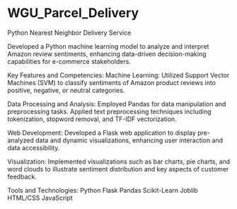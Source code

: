 # WGU_Parcel_Delivery
Python Nearest Neighbor Delivery Service

Developed a Python machine learning model to analyze and interpret Amazon review sentiments, enhancing data-driven decision-making capabilities for e-commerce stakeholders.

Key Features and Competencies:
Machine Learning:
Utilized Support Vector Machines (SVM) to classify sentiments of Amazon product reviews into positive, negative, or neutral categories.

Data Processing and Analysis:
Employed Pandas for data manipulation and preprocessing tasks.
Applied text preprocessing techniques including tokenization, stopword removal, and TF-IDF vectorization.

Web Development:
Developed a Flask web application to display pre-analyzed data and dynamic visualizations, enhancing user interaction and data accessibility.

Visualization:
Implemented visualizations such as bar charts, pie charts, and word clouds to illustrate sentiment distribution and key aspects of customer feedback.

Tools and Technologies:
Python
Flask
Pandas
Scikit-Learn
Joblib
HTML/CSS
JavaScript
